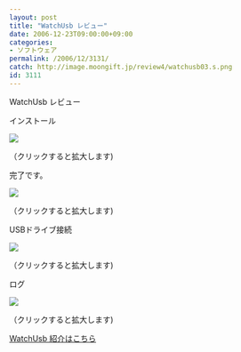 ```yaml
---
layout: post
title: "WatchUsb レビュー"
date: 2006-12-23T09:00:00+09:00
categories:
- ソフトウェア
permalink: /2006/12/3131/
catch: http://image.moongift.jp/review4/watchusb03.s.png
id: 3111
---
```

WatchUsb レビュー  
<!--more-->

インストール

  

[![](http://image.moongift.jp/review4/watchusb01.s.png)](http://image.moongift.jp/review4/watchusb01.png)  
  
（クリックすると拡大します)

  

完了です。

  

[![](http://image.moongift.jp/review4/watchusb02.s.png)](http://image.moongift.jp/review4/watchusb02.png)  
  
（クリックすると拡大します)

  

USBドライブ接続

  

[![](http://image.moongift.jp/review4/watchusb03.s.png)](http://image.moongift.jp/review4/watchusb03.png)  
  
（クリックすると拡大します)

  

ログ

  

[![](http://image.moongift.jp/review4/watchusb04.s.png)](http://image.moongift.jp/review4/watchusb04.png)  
  
（クリックすると拡大します)

  

[WatchUsb 紹介はこちら](http://fw.moongift.jp/intro/i-3122.html)

